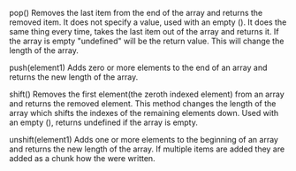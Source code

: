 pop()
  Removes the last item from the end of the array and returns the removed item. It does not specify a value, used with an empty (). It does the same thing every time, takes the last item out of the array and returns it. If the array is empty "undefined" will be the return value. This will change the length of the array.

push(element1)
  Adds zero or more elements to the end of an array and returns the new length of the array.

shift()
  Removes the first element(the zeroth indexed element) from an array and returns the removed element. This method changes the length of the array which shifts the indexes of the remaining elements down. Used with an empty (), returns undefined if the array is empty.

unshift(element1)
  Adds one or more elements to the beginning of an array and returns the new length of the array. If multiple items are added they are added as a chunk how the were written. 
